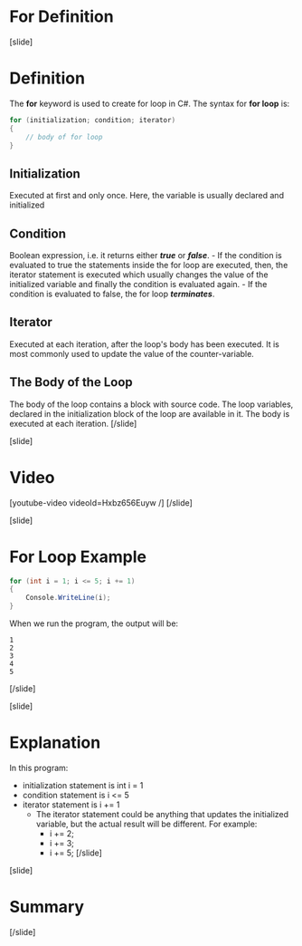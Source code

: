 # For Definition

[slide]

# Definition
The **for** keyword is used to create for loop in C#. The syntax for **for loop** is:
```csharp
for (initialization; condition; iterator)
{
	// body of for loop
}
```

## Initialization
Executed at first and only once. Here, the variable is usually declared and initialized

## Condition
Boolean expression, i.e. it returns either ***true*** or ***false***.
    - If the condition is evaluated to true the statements inside the for loop are executed, then, the iterator statement is executed which usually changes the value of the initialized variable and finally the condition is evaluated again.
    - If the condition is evaluated to false, the for loop ***terminates***.

## Iterator
Executed at each iteration, after the loop's body has been executed. It is most commonly used to update the value of the counter-variable.

## The Body of the Loop
The body of the loop contains a block with source code. The loop variables, declared in the initialization block of the loop are available in it. The body is executed at each iteration.
[/slide]

[slide]
# Video
[youtube-video videoId=Hxbz656Euyw /]
[/slide]

[slide]
# For Loop Example
```csharp
for (int i = 1; i <= 5; i += 1)
{
    Console.WriteLine(i);
}
```

When we run the program, the output will be:
```
1
2
3
4
5
```
[/slide]

[slide]
# Explanation
In this program:
- initialization statement is int i = 1
- condition statement is i <= 5
- iterator statement is i += 1
    - The iterator statement could be anything that updates the initialized variable, but the actual result will be different. For example:
        - i += 2;
        - i += 3;
        - i += 5; 
[/slide]

[slide]
# Summary
[/slide]